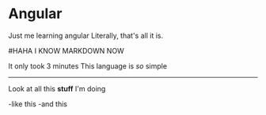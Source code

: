 # Angular

Just me learning angular
Literally, that's all it is.

#HAHA I KNOW MARKDOWN NOW

It only took 3 minutes
This language is *so* simple

 ---

Look at all this **stuff** I'm doing


-like this
-and this
